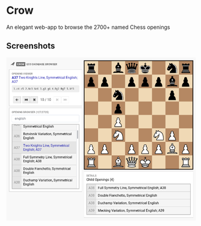 # Crow
An elegant web-app to browse the 2700+ named Chess openings

## Screenshots
![Screenshot 1](https://github.com/lucrae/crow/blob/master/assets/ss-1.png "Screenshot 1")
